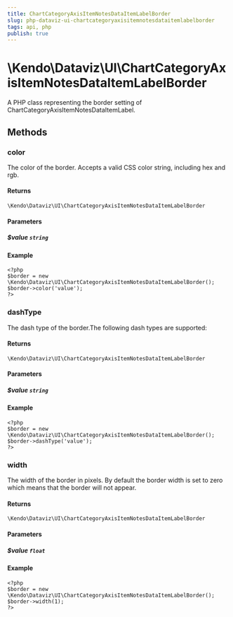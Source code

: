 ```yaml
---
title: ChartCategoryAxisItemNotesDataItemLabelBorder
slug: php-dataviz-ui-chartcategoryaxisitemnotesdataitemlabelborder
tags: api, php
publish: true
---
```


# \Kendo\Dataviz\UI\ChartCategoryAxisItemNotesDataItemLabelBorder

A PHP class representing the border setting of ChartCategoryAxisItemNotesDataItemLabel.


## Methods

### color
The color of the border. Accepts a valid CSS color string, including hex and rgb.

#### Returns
`\Kendo\Dataviz\UI\ChartCategoryAxisItemNotesDataItemLabelBorder`

#### Parameters

##### $value `string`



#### Example 
    <?php
    $border = new \Kendo\Dataviz\UI\ChartCategoryAxisItemNotesDataItemLabelBorder();
    $border->color('value');
    ?>

### dashType
The dash type of the border.The following dash types are supported:

#### Returns
`\Kendo\Dataviz\UI\ChartCategoryAxisItemNotesDataItemLabelBorder`

#### Parameters

##### $value `string`



#### Example 
    <?php
    $border = new \Kendo\Dataviz\UI\ChartCategoryAxisItemNotesDataItemLabelBorder();
    $border->dashType('value');
    ?>

### width
The width of the border in pixels. By default the border width is set to zero which means that the border will not appear.

#### Returns
`\Kendo\Dataviz\UI\ChartCategoryAxisItemNotesDataItemLabelBorder`

#### Parameters

##### $value `float`



#### Example 
    <?php
    $border = new \Kendo\Dataviz\UI\ChartCategoryAxisItemNotesDataItemLabelBorder();
    $border->width(1);
    ?>

 
